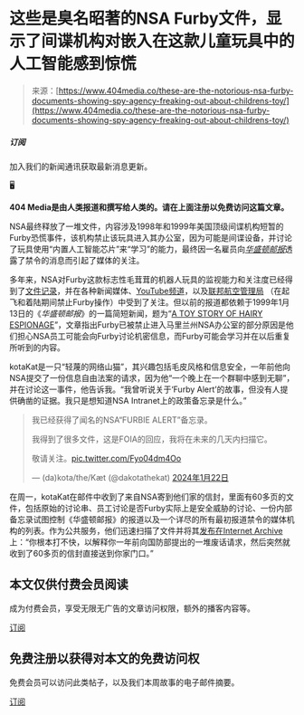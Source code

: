 <!--yml

分类：未分类

日期：2024年05月27日15:03:00

-->

# 这些是臭名昭著的NSA Furby文件，显示了间谍机构对嵌入在这款儿童玩具中的人工智能感到惊慌

> 来源：[https://www.404media.co/these-are-the-notorious-nsa-furby-documents-showing-spy-agency-freaking-out-about-childrens-toy/](https://www.404media.co/these-are-the-notorious-nsa-furby-documents-showing-spy-agency-freaking-out-about-childrens-toy/)

##### 订阅

加入我们的新闻通讯获取最新消息更新。

🖥️

**404 Media是由人类报道和撰写给人类的。请在上面注册以免费访问这篇文章。**

NSA最终释放了一堆文件，内容涉及1998年和1999年美国顶级间谍机构短暂的Furby恐慌事件，该机构禁止该玩具进入其办公室，因为可能是间谍设备，并讨论了玩具使用“内置人工智能芯片”来“学习”的能力，最终因一名雇员向[*华盛顿邮报*](https://www.washingtonpost.com/archive/politics/1999/01/13/a-toy-story-of-hairy-espionage/edb69b8a-1b41-47f8-8166-b8839cd637f3/?ref=404media.co)透露了禁令的消息而引起了媒体的关注。

多年来，NSA对Furby这款标志性毛茸茸的机器人玩具的监视能力和关注度已经得到了[文件记录](https://www.snopes.com/fact-check/nasa-furby-ban/?ref=404media.co)，并在各种新闻媒体、[YouTube频道](https://www.youtube.com/watch?v=25QHy50nyZo&ref=404media.co)，以及[联邦航空管理局](https://www.faa.gov/media/19696?ref=404media.co) （在起飞和着陆期间禁止Furby操作）中受到了关注。但以前的报道都依赖于1999年1月13日的《*华盛顿邮报*》的一篇简短新闻，题为“[A TOY STORY OF HAIRY ESPIONAGE](https://www.washingtonpost.com/archive/politics/1999/01/13/a-toy-story-of-hairy-espionage/edb69b8a-1b41-47f8-8166-b8839cd637f3/?ref=404media.co)”，文章指出Furby已被禁止进入马里兰州NSA办公室的部分原因是他们担心NSA员工可能会向Furby讨论机密信息，而Furby可能会学习并在以后重复所听到的内容。

kotaKat是一只“轻蔑的网络山猫”，其兴趣包括毛皮风格和信息安全，一年前他向NSA提交了一份信息自由法案的请求，因为他“一个晚上在一个群聊中感到无聊”，并在讨论这一事件，他告诉我。“我曾听说关于‘Furby Alert’的故事，但没有人提供确凿的证据。我只是想知道NSA Intranet上的政策备忘录是什么。”

> 我已经获得了闻名的NSA“FURBIE ALERT”备忘录。
> 
> 我得到了很多文件，这是FOIA的回应，我将在未来的几天内扫描它。
> 
> 敬请关注。[pic.twitter.com/Fyo04dm4Oo](https://t.co/Fyo04dm4Oo?ref=404media.co)
> 
> — (da)kota/the/Kæt (@dakotathekat) [2024年1月22日](https://twitter.com/dakotathekat/status/1749567436142047361?ref_src=twsrc%5Etfw&ref=404media.co)

在周一，kotaKat在邮件中收到了来自NSA寄到他们家的信封，里面有60多页的文件，包括原始的讨论串、员工讨论是否Furby实际上是安全威胁的讨论、一份内部备忘录试图控制《华盛顿邮报》的报道以及一个详尽的所有最初报道禁令的媒体机构的列表。作为公共服务，他们迅速扫描了文件并将其[发布在Internet Archive](https://archive.org/details/nsa-furby-memo/NSA%20Furby%20Memo%20-%20Memoranda/page/n5/mode/2up)上：“你根本打不快，以解释你一年前向国防部提出的一堆废话请求，然后突然就收到了60多页的信封直接送到你家门口。”

## 本文仅供付费会员阅读

成为付费会员，享受无限无广告的文章访问权限，额外的播客内容等。

[订阅](/membership/)

## 免费注册以获得对本文的免费访问权

免费会员可以访问此类帖子，以及我们本周故事的电子邮件摘要。

[订阅](/signup/)
